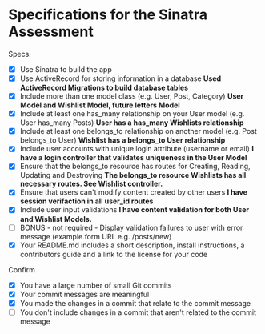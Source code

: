 # Specifications for the Sinatra Assessment

Specs:
- [x] Use Sinatra to build the app
- [x] Use ActiveRecord for storing information in a database **Used ActiveRecord Migrations to build database tables**
- [x] Include more than one model class (e.g. User, Post, Category) **User Model and Wishlist Model, future letters Model**
- [x] Include at least one has_many relationship on your User model (e.g. User has_many Posts) **User has a has_many Wishlists relationship**
- [x] Include at least one belongs_to relationship on another model (e.g. Post belongs_to User) **Wishlist has a belongs_to User relationship**
- [x] Include user accounts with unique login attribute (username or email) **I have a login controller that validates uniqueness in the User Model**
- [x] Ensure that the belongs_to resource has routes for Creating, Reading, Updating and Destroying **The belongs_to resource Wishlists has all necessary routes. See Wishlist controller.** 
- [x] Ensure that users can't modify content created by other users **I have session verifaction in all user_id routes**
- [x] Include user input validations **I have content validation for both User and Wishlist Models.**
- [ ] BONUS - not required - Display validation failures to user with error message (example form URL e.g. /posts/new)
- [x] Your README.md includes a short description, install instructions, a contributors guide and a link to the license for your code

Confirm
- [x] You have a large number of small Git commits
- [x] Your commit messages are meaningful
- [x] You made the changes in a commit that relate to the commit message
- [ ] You don't include changes in a commit that aren't related to the commit message

